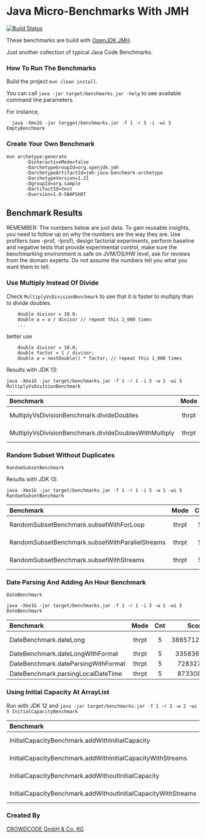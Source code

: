 # Java Micro-Benchmarks With JMH

[![Build Status](https://travis-ci.org/crowdcode-de/java-benchmark.svg?branch=master)](https://travis-ci.org/crowdcode-de/java-benchmark)

These benchmarks are build with [OpenJDK JMH](https://openjdk.java.net/projects/code-tools/jmh/).

Just another collection of typical Java Code Benchmarks.

### How To Run The Benchmarks

Build the project `mvn clean install`.
 
You can call `java -jar target/benchmarks.jar -help` to see available command line parameters.

For instance, 
```
  java -Xmx1G -jar targget/benchmarks.jar -f 1 -r 5 -i -wi 5 EmptyBenchmark
```

### Create Your Own Benchmark

```
mvn archetype:generate           
       -DinteractiveMode=false           
       -DarchetypeGroupId=org.openjdk.jmh          
       -DarchetypeArtifactId=jmh-java-benchmark-archetype
       -DarchetypeVersion=1.21           
       -DgroupId=org.sample           
       -DartifactId=test           
       -Dversion=1.0-SNAPSHOT
```

## Benchmark Results

REMEMBER: The numbers below are just data. To gain reusable insights, you need to follow up on
why the numbers are the way they are. Use profilers (see -prof, -lprof), design factorial
experiments, perform baseline and negative tests that provide experimental control, make sure
the benchmarking environment is safe on JVM/OS/HW level, ask for reviews from the domain experts.
Do not assume the numbers tell you what you want them to tell.

### Use Multiply Instead Of Divide 

Check `MultiplyVsDivisionBenchmark` to see that it is faster to multiply than to divide doubles.

```
    double divisor = 10.0;
    double a = a / divisor // repeat this 1_000 times
    ...
```

better use

```
    double divisor = 10.0;
    double factor = 1 / divisor;
    double a = nextDouble() * factor; // repeat this 1_000 times
```

Results with JDK 13:

````
java -Xmx1G -jar target/benchmarks.jar -f 1 -r 1 -i 5 -w 1 -wi 5 MultiplyVsDivisionBenchmark
````

|Benchmark                                             |  Mode |  Cnt |      Score |      Error | Units|
|:-----------------------------------------------------|:-----:|:----:|:----------:|:----------:|:----:|
|MultiplyVsDivisionBenchmark.divideDoubles             | thrpt |   5  | 207619,369 | ± 2662,392 | ops/s|
|MultiplyVsDivisionBenchmark.divideDoublesWithMultiply | thrpt |   5  | 508495,675 | ± 8033,898 | ops/s|


### Random Subset Without Duplicates
 
`RandomSubsetBenchmark`

Results with JDK 13:

````
java -Xmx1G -jar target/benchmarks.jar -f 1 -r 1 -i 5 -w 1 -wi 5 RandomSubsetBenchmark
````

|Benchmark                                             |  Mode |  Cnt |      Score |      Error | Units|
|:-----------------------------------------------------|:-----:|:----:|:----------:|:----------:|:----:|
|RandomSubsetBenchmark.subsetWithForLoop               | thrpt |   5|  1720,292 | ± 330,771 | ops/s|
|RandomSubsetBenchmark.subsetWithParallelStreams       | thrpt |   5|   779,079 | ±  23,238 | ops/s|
|RandomSubsetBenchmark.subsetWithStreams               | thrpt |   5|  1200,939 | ± 140,346 | ops/s|


### Date Parsing And Adding An Hour Benchmark 
 
`DateBenchmark`


````
java -Xmx1G -jar target/benchmarks.jar -f 1 -r 1 -i 5 -w 1 -wi 5 DateBenchmark
````

|Benchmark                                             |  Mode |  Cnt |      Score |      Error | Units|
|:-----------------------------------------------------|:-----:|:----:|:----------:|:----------:|:----:|
|DateBenchmark.dateLong              | thrpt |   5 | 386571214,471 | ± 10171784,541 | ops/s|
|DateBenchmark.dateLongWithFormat    | thrpt |   5 |   3358368,673 | ±    31265,425 | ops/s|
|DateBenchmark.dateParsingWithFormat | thrpt |   5 |    728327,799 | ±    19937,432 | ops/s|
|DateBenchmark.parsingLocalDateTime  | thrpt |   5 |    873308,951 | ±    97291,855 | ops/s|

### Using Initial Capacity At ArrayList

Run with JDK 12 and `java -jar target/benchmarks.jar -f 1 -r 2 -w 2 -wi 5 InitialCapacityBenchmark`

|Benchmark                                                     |  Mode |  Cnt | Score |    Error | Units|
|:-------------------------------------------------------------|:-----:|:----:|:-----:|:--------:|:----:|
|InitialCapacityBenchmark.addWithInitialCapacity               | thrpt |   5 | 29,552 | ± 13,596 | ops/s|
|InitialCapacityBenchmark.addWithInitialCapacityWithStreams    | thrpt |   5 | 25,123 | ± 10,103 | ops/s|
|InitialCapacityBenchmark.addWithoutInitialCapacity            | thrpt |   5 | 19,304 | ±  3,389 | ops/s|
|InitialCapacityBenchmark.addWithoutInitialCapacityWithStreams | thrpt |   5 | 19,012 | ±  6,849 | ops/s|

 


### Created By

[CROWDCODE GmbH & Co. KG](https://www.crowdcode.io)
